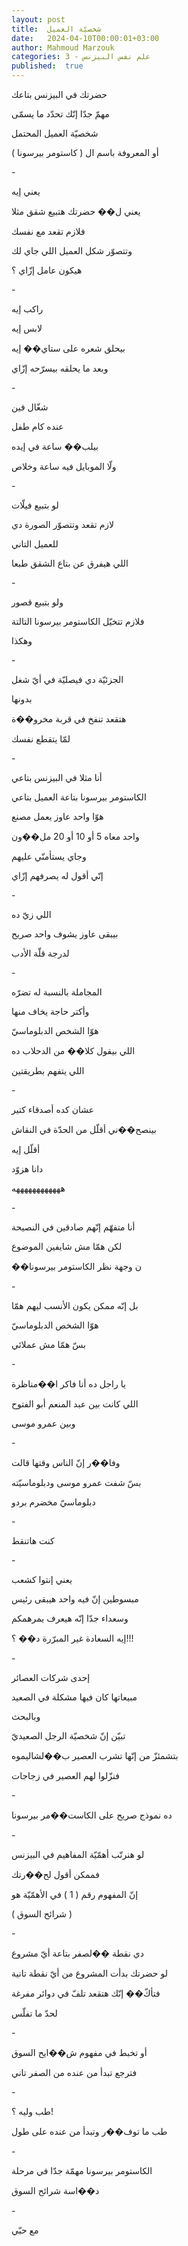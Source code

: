 ```yaml
---
layout: post
title:  شخصيّة العميل
date:   2024-04-10T00:00:01+03:00
author: Mahmoud Marzouk
categories: 3 - علم نفس البيزنس
published:  true
---
```

حضرتك في البيزنس بتاعك

مهمّ جدّا إنّك تحدّد ما يسمّى

شخصيّة العميل المحتمل

أو المعروفة باسم ال ( كاستومر بيرسونا )

\-

يعني إيه

يعني ل�� حضرتك هتبيع شقق مثلا

فلازم تقعد مع نفسك

وتتصوّر شكل العميل اللي جاي لك

هيكون عامل إزّاي ؟

\-

راكب إيه

لابس إيه

بيحلق شعره على ستاي�� إيه

وبعد ما يحلقه بيسرّحه إزّاي

\-

شغّال فين

عنده كام طفل

بيلب�� ساعة في إيده

ولّا الموبايل فيه ساعة وخلاص

\-

لو بتبيع فيلّات

لازم تقعد وتتصوّر الصورة دي

للعميل التاني

اللي هيفرق عن بتاع الشقق طبعا

\-

ولو بتبيع قصور

فلازم تتخيّل الكاستومر بيرسونا التالتة

وهكذا

\-

الجزئيّة دي فيصليّة في أيّ شغل

بدونها

هتقعد تنفخ في قربة مخرو��ة

لمّا يتقطع نفسك

\-

أنا مثلا في البيزنس بتاعي

الكاستومر بيرسونا بتاعة العميل بتاعي

هوّا واحد عاوز يعمل مصنع

واحد معاه 5 أو 10 أو 20 مل��ون

وجاي يستأمنّي عليهم

إنّي أقول له يصرفهم إزّاي

\-

اللي زيّ ده

بيبقى عاوز يشوف واحد صريح

لدرجة قلّة الأدب

\-

المجاملة بالنسبة له تضرّه

وأكتر حاجة يخاف منها

هوّا الشخص الدبلوماسيّ

اللي بيقول كلا�� من الدحلاب ده

اللي يتفهم بطريقتين

\-

عشان كده أصدقاء كتير

بينصح��ني أقلّل من الحدّة في النقاش

أقلّل إيه

دانا هزوّد

ههههههههههههه

\-

أنا متفهّم إنّهم صادقين في النصيحة

لكن همّا مش شايفين الموضوع

��ن وجهة نظر الكاستومر بيرسونا

\-

بل إنّه ممكن يكون الأنسب ليهم همّا

هوّا الشخص الدبلوماسيّ

بسّ همّا مش عملائي

\-

يا راجل ده أنا فاكر ا��مناظرة

اللي كانت بين عبد المنعم أبو الفتوح

وبين عمرو موسى

\-

وفا��ر إنّ الناس وقتها قالت

بسّ شفت عمرو موسى ودبلوماسيّته

دبلوماسيّ مخضرم بردو

\-

كنت هاتنقط

\-

يعني إنتوا كشعب

مبسوطين إنّ فيه واحد هيبقى رئيس

وسعداء جدّا إنّه هيعرف يمرهمكم

إيه السعادة غير المبرّرة د�� ؟!!!

\-

إحدى شركات العصائر

مبيعاتها كان فيها مشكلة في الصعيد

وبالبحث

تبيّن إنّ شخصيّة الرجل الصعيديّ

بتشمئزّ من إنّها تشرب العصير ب��لشاليموه

فنزّلوا لهم العصير في زجاجات

\-

ده نموذج صريح على الكاست��مر بيرسونا

\-

لو هنرتّب أهمّيّة المفاهيم في البيزنس

فممكن أقول لح��رتك

إنّ المفهوم رقم ( 1 ) في الأهمّيّة هو

( شرائح السوق )

\-

دي نقطة ��لصفر بتاعة أيّ مشروع

لو حضرتك بدأت المشروع من أيّ نقطة تانية

فتأكّ�� إنّك هتقعد تلفّ في دوائر مفرغة

لحدّ ما تفلّس

\-

أو تخبط في مفهوم ش��ايح السوق

فترجع تبدأ من عنده من الصفر تاني

\-

طب وليه ؟!

طب ما توف��ر وتبدأ من عنده على طول

\-

الكاستومر بيرسونا مهمّة جدّا في مرحلة

د��اسة شرائح السوق

\-

مع حبّي
